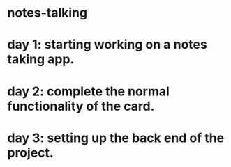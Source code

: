 # notes-talking

# day 1: starting working on a notes taking app.

# day 2: complete the normal functionality of the card.

# day 3: setting up the back end of the project.